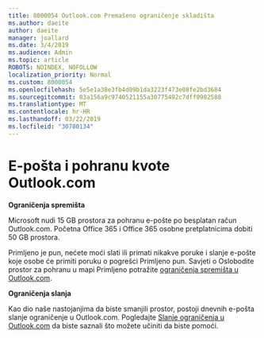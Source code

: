 ```yaml
---
title: 8000054 Outlook.com Premašeno ograničenje skladišta
ms.author: daeite
author: daeite
manager: joallard
ms.date: 3/4/2019
ms.audience: Admin
ms.topic: article
ROBOTS: NOINDEX, NOFOLLOW
localization_priority: Normal
ms.custom: 8000054
ms.openlocfilehash: 5e5e1a38e3fb4d09b1da3223f473e08fe2bd3684
ms.sourcegitcommit: 03a156a9c9740521155a30775492c7dff0982588
ms.translationtype: MT
ms.contentlocale: hr-HR
ms.lasthandoff: 03/22/2019
ms.locfileid: "30780134"
---
```

# <a name="email-and-storage-quota-in-outlookcom"></a>E-pošta i pohranu kvote Outlook.com

**Ograničenja spremišta**

Microsoft nudi 15 GB prostora za pohranu e-pošte po besplatan račun Outlook.com. Početna Office 365 i Office 365 osobne pretplatnicima dobiti 50 GB prostora.
  
Primljeno je pun, nećete moći slati ili primati nikakve poruke i slanje e-pošte koje osobe će primiti poruku o pogrešci Primljeno pun. Savjeti o Oslobodite prostor za pohranu u mapi Primljeno potražite [ograničenja spremišta u Outlook.com](https://go.microsoft.com/fwlink/p/?linkid=2001900&amp;clcid=0x409).

**Ograničenja slanja**

Kao dio naše nastojanjima da biste smanjili prostor, postoji dnevnih e-pošta slanje ograničenje u Outlook.com. Pogledajte [Slanje ograničenja u Outlook.com](https://support.office.com/article/279ee200-594c-40f0-9ec8-bb6af7735c2e) da biste saznali što možete učiniti da biste pomoći.